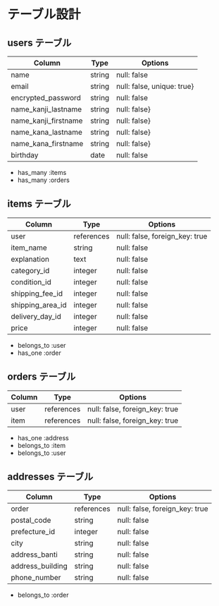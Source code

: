 # テーブル設計

## users テーブル

| Column             | Type    | Options     |
| ------------------ | ------- | ----------- |
| name               | string  | null: false |
| email              | string  | null: false, unique: true} |
| encrypted_password  | string | null: false       
| name_kanji_lastname | string | null: false} |
| name_kanji_firstname| string | null: false} |
| name_kana_lastname  | string | null: false} |
| name_kana_firstname | string | null: false} |
| birthday            | date   | null: false |

- has_many :items
- has_many :orders

## items テーブル

| Column             | Type       | Options      |
| ------------------ | ---------- | ------------ |
| user               | references | null: false, foreign_key: true  |
| item_name          | string     | null: false |
| explanation        | text       | null: false |
| category_id        | integer    | null: false  |
| condition_id       | integer    | null: false  |
| shipping_fee_id    | integer    | null: false  |
| shipping_area_id   | integer    | null: false  |
| delivery_day_id   | integer    | null: false  |
| price  | integer   | null: false |

- belongs_to :user
- has_one :order

## orders テーブル


| Column            | Type       | Options                        |
| ----------------- | ---------- | ------------------------------ |
| user              | references | null: false, foreign_key: true | 
| item              | references | null: false, foreign_key: true |

- has_one :address
- belongs_to :item
- belongs_to :user

## addresses テーブル

| Column           | Type       | Options                        |
| ---------------- | ---------- | ------------------------------ |
| order            | references | null: false, foreign_key: true |
| postal_code      | string     | null: false                    |
| prefecture_id    | integer    | null: false                    |
| city             | string     | null: false                    |
| address_banti    | string     | null: false                    |
| address_building | string     | null: false                    |
| phone_number     | string     | null: false                    |

- belongs_to :order